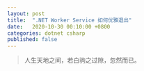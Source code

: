 ```yaml
---
layout: post
title:  ".NET Worker Service 如何优雅退出"
date:   2020-10-30 00:10:00 +0800
categories: dotnet csharp
published: false
---
```


> 人生天地之间，若白驹之过隙，忽然而已。

